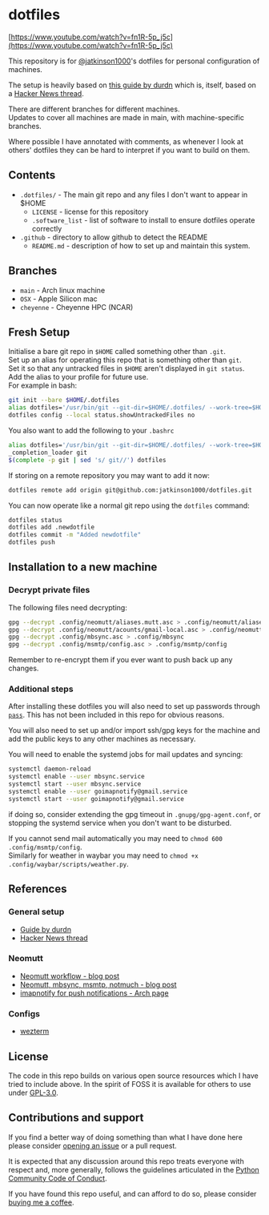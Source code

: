 # dotfiles

[https://www.youtube.com/watch?v=fn1R-5p_j5c](https://www.youtube.com/watch?v=fn1R-5p_j5c)

This repository is for [@jatkinson1000](https://github.com/jatkinson1000)'s dotfiles
for personal configuration of machines.

The setup is heavily based on [this guide by durdn](https://www.atlassian.com/git/tutorials/dotfiles)
which is, itself, based on a [Hacker News thread](https://news.ycombinator.com/item?id=11071754).

There are different branches for different machines.  
Updates to cover all machines are made in main, with machine-specific branches.

Where possible I have annotated with comments, as whenever I look at others' dotfiles
they can be hard to interpret if you want to build on them.

## Contents

* `.dotfiles/` - The main git repo and any files I don't want to appear in $HOME
  * `LICENSE` - license for this repository
  * `.software_list` - list of software to install to ensure dotfiles operate correctly
* `.github` - directory to allow github to detect the README
  * `README.md` - description of how to set up and maintain this system.

## Branches

* `main` - Arch linux machine
* `OSX` - Apple Silicon mac
* `cheyenne` - Cheyenne HPC (NCAR)

## Fresh Setup

Initialise a bare git repo in `$HOME` called something other than `.git`.  
Set up an alias for operating this repo that is something other than `git`.  
Set it so that any untracked files in `$HOME` aren't displayed in `git status`.  
Add the alias to your profile for future use.  
For example in bash:
```bash
git init --bare $HOME/.dotfiles
alias dotfiles='/usr/bin/git --git-dir=$HOME/.dotfiles/ --work-tree=$HOME'
dotfiles config --local status.showUntrackedFiles no
```

You also want to add the following to your `.bashrc`
```bash
alias dotfiles='/usr/bin/git --git-dir=$HOME/.dotfiles/ --work-tree=$HOME'
_completion_loader git
$(complete -p git | sed 's/ git//') dotfiles
```

If storing on a remote repository you may want to add it now:
```bash
dotfiles remote add origin git@github.com:jatkinson1000/dotfiles.git
```

You can now operate like a normal git repo using the `dotfiles` command:
```bash
dotfiles status
dotfiles add .newdotfile
dotfiles commit -m "Added newdotfile"
dotfiles push
```

## Installation to a new machine

### Decrypt private files

The following files need decrypting:
```bash
gpg --decrypt .config/neomutt/aliases.mutt.asc > .config/neomutt/aliases.mutt
gpg --decrypt .config/neomutt/acounts/gmail-local.asc > .config/neomutt/accounts/gmail-local
gpg --decrypt .config/mbsync.asc > .config/mbsync
gpg --decrypt .config/msmtp/config.asc > .config/msmtp/config
```
Remember to re-encrypt them if you ever want to push back up any changes.

### Additional steps

After installing these dotfiles you will also need to set up passwords through
[`pass`](https://www.passwordstore.org/). This has not been included in this repo for
obvious reasons.

You will also need to set up and/or import ssh/gpg keys for the machine and add the
public keys to any other machines as necessary.

You will need to enable the systemd jobs for mail updates and syncing:
```bash
systemctl daemon-reload
systemctl enable --user mbsync.service
systemctl start --user mbsync.service
systemctl enable --user goimapnotify@gmail.service
systemctl start --user goimapnotify@gmail.service
```
if doing so, consider extending the gpg timeout in `.gnupg/gpg-agent.conf`,
or stopping the systemd service when you don't want to be disturbed.

If you cannot send mail automatically you may need to `chmod 600 .config/msmtp/config`.  
Similarly for weather in waybar you may need to `chmod +x .config/waybar/scripts/weather.py`.

## References

### General setup

* [Guide by durdn](https://www.atlassian.com/git/tutorials/dotfiles)
* [Hacker News thread](https://news.ycombinator.com/item?id=11071754)

### Neomutt

* [Neomutt workflow - blog post](https://gideonwolfe.com/posts/workflow/neomutt/intro/)
* [Neomutt, mbsync, msmtp, notmuch - blog post](https://blog.flaport.net/configuring-neomutt-for-email.html)
* [imapnotify for push notifications - Arch page](https://wiki.archlinux.org/title/Isync)

### Configs

* [wezterm](https://wezfurlong.org/wezterm/config/files.html)

## License

The code in this repo builds on various open source resources which I have tried to
include above.
In the spirit of FOSS it is available for others to use under [GPL-3.0](/.dotfiles/LICENSE).

## Contributions and support

If you find a better way of doing something than what I have done here please consider
[opening an issue](https://github.com/jatkinson1000/dotfiles/issues) or a pull request.

It is expected that any discussion around this repo treats everyone with respect and,
more generally, follows the guidelines articulated in the
[Python Community Code of Conduct](https://www.python.org/psf/codeofconduct/).

If you have found this repo useful, and can afford to do so, please consider
[buying me a coffee](https://www.buymeacoffee.com/jackatkinsr).
